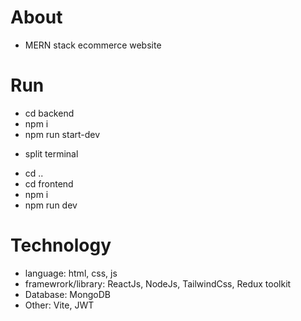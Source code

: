 # About

- MERN stack ecommerce website

# Run

- cd backend
- npm i
- npm run start-dev

* split terminal

- cd ..
- cd frontend
- npm i
- npm run dev

# Technology

- language: html, css, js
- framewrork/library: ReactJs, NodeJs, TailwindCss, Redux toolkit
- Database: MongoDB
- Other: Vite, JWT
